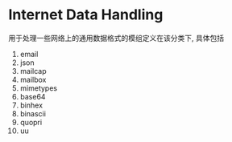 # Internet Data Handling

用于处理一些网络上的通用数据格式的模组定义在该分类下, 具体包括
1. email
2. json
3. mailcap
4. mailbox
5. mimetypes
6. base64
7. binhex
8. binascii
9. quopri
10. uu